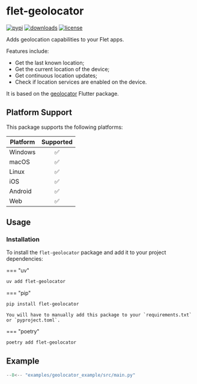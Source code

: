 # flet-geolocator

[![pypi](https://img.shields.io/pypi/v/flet-geolocator.svg)](https://pypi.python.org/pypi/flet-geolocator)
[![downloads](https://static.pepy.tech/badge/flet-geolocator/month)](https://pepy.tech/project/flet-geolocator)
[![license](https://img.shields.io/github/license/flet-dev/flet-geolocator.svg)](https://github.com/flet-dev/flet-geolocator/blob/main/LICENSE)

Adds geolocation capabilities to your Flet apps. 

Features include:
- Get the last known location;
- Get the current location of the device;
- Get continuous location updates;
- Check if location services are enabled on the device.

It is based on the [geolocator](https://pub.dev/packages/geolocator) Flutter package.

## Platform Support

This package supports the following platforms:

| Platform | Supported |
|----------|:---------:|
| Windows  |     ✅     |
| macOS    |     ✅     |
| Linux    |     ✅     |
| iOS      |     ✅     |
| Android  |     ✅     |
| Web      |     ✅     |

## Usage

### Installation

To install the `flet-geolocator` package and add it to your project dependencies:

=== "uv"

```bash
uv add flet-geolocator
```

=== "pip"

```bash
pip install flet-geolocator
```

    You will have to manually add this package to your `requirements.txt` or `pyproject.toml`.

=== "poetry"

```bash
poetry add flet-geolocator
```

## Example

```python title="main.py"
--8<-- "examples/geolocator_example/src/main.py"
``` 
